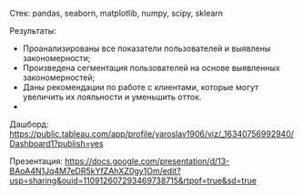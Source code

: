 Стек: pandas, seaborn, matplotlib, numpy, scipy, sklearn

Результаты:
- Проанализированы все показатели пользователей и выявлены закономерности;
- Произведена сегментация пользователей на основе выявленных закономерностей;
- Даны рекомендации по работе с клиентами, которые могут увеличить их лояльности и уменьшить отток. 
- 
Дашборд: https://public.tableau.com/app/profile/yaroslav1906/viz/_16340756992940/Dashboard1?publish=yes

Презентация: https://docs.google.com/presentation/d/13-BAoA4N1Jq4M7eDR5kYfZAhXZ0gy1Om/edit?usp=sharing&ouid=110912607293469738715&rtpof=true&sd=true
